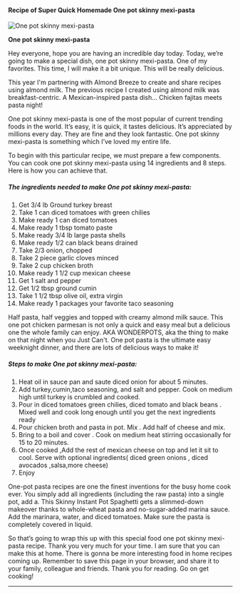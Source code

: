             

#### Recipe of Super Quick Homemade One pot skinny mexi-pasta

![One pot skinny mexi-pasta](https://img-global.cpcdn.com/recipes/6600733445586944/751x532cq70/one-pot-skinny-mexi-pasta-recipe-main-photo.jpg)

**One pot skinny mexi-pasta**

Hey everyone, hope you are having an incredible day today. Today, we’re going to make a special dish, one pot skinny mexi-pasta. One of my favorites. This time, I will make it a bit unique. This will be really delicious.

This year I'm partnering with Almond Breeze to create and share recipes using almond milk. The previous recipe I created using almond milk was breakfast-centric. A Mexican-inspired pasta dish… Chicken fajitas meets pasta night!

One pot skinny mexi-pasta is one of the most popular of current trending foods in the world. It’s easy, it is quick, it tastes delicious. It’s appreciated by millions every day. They are fine and they look fantastic. One pot skinny mexi-pasta is something which I’ve loved my entire life.

To begin with this particular recipe, we must prepare a few components. You can cook one pot skinny mexi-pasta using 14 ingredients and 8 steps. Here is how you can achieve that.

##### The ingredients needed to make One pot skinny mexi-pasta:

1.  Get 3/4 lb Ground turkey breast
2.  Take 1 can diced tomatoes with green chilies
3.  Make ready 1 can diced tomatoes
4.  Make ready 1 tbsp tomato paste
5.  Make ready 3/4 lb large pasta shells
6.  Make ready 1/2 can black beans drained
7.  Take 2/3 onion, chopped
8.  Take 2 piece garlic cloves minced
9.  Take 2 cup chicken broth
10.  Make ready 1 1/2 cup mexican cheese
11.  Get 1 salt and pepper
12.  Get 1/2 tbsp ground cumin
13.  Take 1 1/2 tbsp olive oil, extra virgin
14.  Make ready 1 packages your favorite taco seasoning

Half pasta, half veggies and topped with creamy almond milk sauce. This one pot chicken parmesan is not only a quick and easy meal but a delicious one the whole family can enjoy. AKA WONDERPOTS, aka the thing to make on that night when you Just Can't. One pot pasta is the ultimate easy weeknight dinner, and there are lots of delicious ways to make it!

##### Steps to make One pot skinny mexi-pasta:

1.  Heat oil in sauce pan and saute diced onion for about 5 minutes.
2.  Add turkey,cumin,taco seasoning, and salt and pepper. Cook on medium high until turkey is crumbled and cooked.
3.  Pour in diced tomatoes green chilies, diced tomato and black beans . Mixed well and cook long enough until you get the next ingredients ready
4.  Pour chicken broth and pasta in pot. Mix . Add half of cheese and mix.
5.  Bring to a boil and cover . Cook on medium heat stirring occasionally for 15 to 20 minutes.
6.  Once cooked ,Add the rest of mexican cheese on top and let it sit to cool. Serve with optional ingredients( diced green onions , diced avocados ,salsa,more cheese)
7.  Enjoy

One-pot pasta recipes are one the finest inventions for the busy home cook ever. You simply add all ingredients (including the raw pasta) into a single pot, add a. This Skinny Instant Pot Spaghetti gets a slimmed-down makeover thanks to whole-wheat pasta and no-sugar-added marina sauce. Add the marinara, water, and diced tomatoes. Make sure the pasta is completely covered in liquid.

So that’s going to wrap this up with this special food one pot skinny mexi-pasta recipe. Thank you very much for your time. I am sure that you can make this at home. There is gonna be more interesting food in home recipes coming up. Remember to save this page in your browser, and share it to your family, colleague and friends. Thank you for reading. Go on get cooking!

* * *